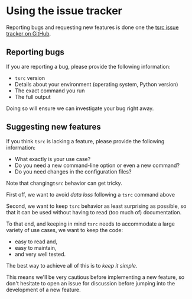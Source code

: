 # Using the issue tracker

Reporting bugs and requesting new features is done one the [tsrc issue tracker on GitHub](https://github.com/dmerejkowsky/tsrc/issues).

## Reporting bugs

If you are reporting a bug, please provide the following information:

* `tsrc` version
* Details about your environment (operating system, Python version)
* The exact command you run
* The full output

Doing so will ensure we can investigate your bug right away.


## Suggesting new features

If you think `tsrc` is lacking a feature, please provide the following information:

* What exactly is your use case?
* Do you need a new command-line option or even a new command?
* Do you need changes in the configuration files?

Note that changing`tsrc` behavior can get tricky.

First off, we want to avoid *data loss* following a `tsrc` command above

Second, we want to keep `tsrc` behavior as least surprising as possible, so that
it can be used without having to read (too much of) documentation.

To that end, and keeping in mind `tsrc` needs to accommodate a large
variety of use cases, we want to keep the code:

* easy to read and,
* easy to maintain,
* and very well tested.

The best way to achieve all of this is to *keep it simple*.

This means we'll be very cautious before implementing a new feature, so
don't hesitate to open an issue for discussion before jumping into the
development of a new feature.


